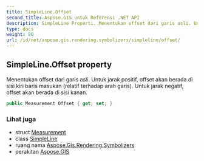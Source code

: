 ```yaml
---
title: SimpleLine.Offset
second_title: Aspose.GIS untuk Referensi .NET API
description: SimpleLine Properti. Menentukan offset dari garis asli. Untuk jarak positif offset akan berada di sisi kiri baris masukan relatif terhadap arah garis. Untuk jarak negatif offset akan berada di sisi kanan.
type: docs
weight: 80
url: /id/net/aspose.gis.rendering.symbolizers/simpleline/offset/
---
```

## SimpleLine.Offset property

Menentukan offset dari garis asli. Untuk jarak positif, offset akan berada di sisi kiri baris masukan (relatif terhadap arah garis). Untuk jarak negatif, offset akan berada di sisi kanan.

```csharp
public Measurement Offset { get; set; }
```

### Lihat juga

* struct [Measurement](../../../aspose.gis.rendering/measurement/)
* class [SimpleLine](../)
* ruang nama [Aspose.Gis.Rendering.Symbolizers](../../simpleline/)
* perakitan [Aspose.GIS](../../../)


